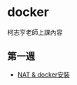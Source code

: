 # docker
柯志亨老師上課內容

## 第一週

* [NAT & docker安裝](https://github.com/fairy042026/docker/blob/master/0915%E4%B8%8A%E8%AA%B2%E5%85%A7%E5%AE%B9.md)
